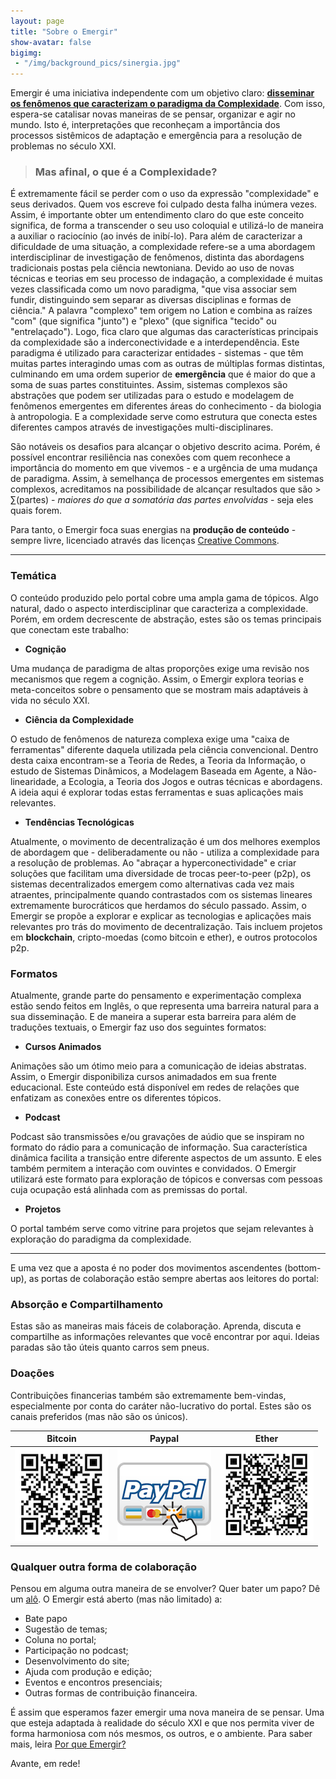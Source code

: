 ```yaml
---
layout: page
title: "Sobre o Emergir"
show-avatar: false
bigimg:
 - "/img/background_pics/sinergia.jpg"
---
```


Emergir é uma iniciativa independente com um objetivo claro: **[disseminar os fenômenos que caracterizam o paradigma da Complexidade](https://emergir.github.io/2017-10-16-Por-que-Emergir/)**. Com isso, espera-se catalisar novas maneiras de se pensar, organizar e agir no mundo. Isto é, interpretações que reconheçam a importância dos processos sistêmicos de adaptação e emergência para a resolução de problemas no século XXI.

> ### Mas afinal, o que é a Complexidade?
É extremamente fácil se perder com o uso da expressão "complexidade" e seus derivados. Quem vos escreve foi culpado desta falha inúmera vezes. Assim, é importante obter um entendimento claro do que este conceito significa, de forma a transcender o seu uso coloquial e utilizá-lo de maneira a auxiliar o raciocínio (ao invés de inibí-lo). Para além de caracterizar a dificuldade de uma situação, a complexidade refere-se a uma abordagem interdisciplinar de investigação de fenômenos, distinta das abordagens tradicionais postas pela ciência newtoniana. Devido ao uso de novas técnicas e teorias em seu processo de indagação, a complexidade é muitas vezes classificada como um novo paradigma, "que visa associar sem fundir, distinguindo sem separar as diversas disciplinas e formas de ciência." A palavra "complexo" tem origem no Lation e combina as raízes "com" (que significa "junto") e "plexo" (que significa "tecido" ou "entrelaçado"). Logo, fica claro que algumas das características principais da complexidade são a inderconectividade e a interdependência. Este paradigma é utilizado para caracterizar entidades - sistemas - que têm muitas partes interagindo umas com as outras de múltiplas formas distintas, culminando em uma ordem superior de **emergência** que é maior do que a soma de suas partes constituintes. Assim, sistemas complexos são abstrações que podem ser utilizadas para o estudo e modelagem de fenômenos emergentes em diferentes áreas do conhecimento - da biologia à antropologia. E a complexidade serve como estrutura que conecta estes diferentes campos através de investigações multi-disciplinares.

São notáveis os desafios para alcançar o objetivo descrito acima. Porém, é possível encontrar resiliência nas conexões com quem reconhece a importância do momento em que vivemos - e a urgência de uma mudança de paradigma. Assim, à semelhança de processos emergentes em sistemas complexos, acreditamos na possibilidade de alcançar resultados que são > ∑(partes) - *maiores do que a somatória das partes envolvidas* - seja eles quais forem.

Para tanto, o Emergir foca suas energias na **produção de conteúdo** - sempre livre, licenciado através das licenças [Creative Commons](https://br.creativecommons.org/).

---

### Temática

O conteúdo produzido pelo portal cobre uma ampla gama de tópicos. Algo natural, dado o aspecto interdisciplinar que caracteriza a complexidade. Porém, em ordem decrescente de abstração, estes são os temas principais que conectam este trabalho:  

- **Cognição**

Uma mudança de paradigma de altas proporções exige uma revisão nos mecanismos que regem a cognição. Assim, o Emergir explora teorias e meta-conceitos sobre o pensamento que se mostram mais adaptáveis à vida no século XXI.

- **Ciência da Complexidade**

O estudo de fenômenos de natureza complexa exige uma "caixa de ferramentas" diferente daquela utilizada pela ciência convencional. Dentro desta caixa encontram-se a Teoria de Redes, a Teoria da Informação, o estudo de Sistemas Dinâmicos, a Modelagem Baseada em Agente, a Não-linearidade, a Ecologia, a Teoria dos Jogos e outras técnicas e abordagens. A ideia aqui é explorar todas estas ferramentas e suas aplicações mais relevantes.

- **Tendências Tecnológicas**

Atualmente, o movimento de decentralização é um dos melhores exemplos de abordagem que - deliberadamente ou não - utiliza a complexidade para a resolução de problemas. Ao "abraçar a hyperconectividade" e criar soluções que facilitam uma diversidade de trocas peer-to-peer (p2p), os sistemas decentralizados emergem como alternativas cada vez mais atraentes, principalmente quando contrastados com os sistemas lineares extremamente burocráticos que herdamos do século passado. Assim, o Emergir se propõe a explorar e explicar as tecnologias e aplicações mais relevantes pro trás do movimento de decentralização. Tais incluem projetos em **blockchain**, cripto-moedas (como bitcoin e ether), e outros protocolos p2p.

### Formatos

Atualmente, grande parte do pensamento e experimentação complexa estão sendo feitos em Inglês, o que representa uma barreira natural para a sua disseminação. E de maneira a superar esta barreira para além de traduções textuais, o Emergir faz uso dos seguintes formatos:

- **Cursos Animados**

Animações são um ótimo meio para a comunicação de ideias abstratas. Assim, o Emergir disponibiliza cursos animadados em sua frente educacional. Este conteúdo está disponível em redes de relações que enfatizam as conexões entre os diferentes tópicos.

- **Podcast**

Podcast são transmissões e/ou gravações de aúdio que se inspiram no formato do rádio para a comunicação de informação. Sua característica dinâmica facilita a transição entre diferente aspectos de um assunto. E eles também permitem a interação com ouvintes e convidados. O Emergir utilizará este formato para exploração de tópicos e conversas com pessoas cuja ocupação está alinhada com as premissas do portal.

- **Projetos**

O portal também serve como vitrine para projetos que sejam relevantes à exploração do paradigma da complexidade. 

---

E uma vez que a aposta é no poder dos movimentos ascendentes (bottom-up), as portas de colaboração estão sempre abertas aos leitores do portal:

### Absorção e Compartilhamento 

Estas são as maneiras mais fáceis de colaboração. Aprenda, discuta e compartilhe as informações relevantes que você encontrar por aqui. Ideias paradas são tão úteis quanto carros sem pneus.

### Doações

Contribuições financerias também são extremamente bem-vindas, especialmente por conta do caráter não-lucrativo do portal. Estes são os canais preferidos (mas não são os únicos).

| Bitcoin | Paypal | Ether |
| :------: | :---: | :---: |
| ![Bitcoin](/img/emergir_bitcoin_small.png) | [![Paypal](/img/Paypal.png)](https://www.paypal.me/emergir/) | ![Ether](/img/emergir_ether_small.png) | 

### Qualquer outra forma de colaboração

Pensou em alguma outra maneira de se envolver? Quer bater um papo? Dê um <a href="mailto:emergir.co@gmail.com?subject=Oi do Emergir">alô</a>. O Emergir está aberto (mas não limitado) a:
  * Bate papo
  * Sugestão de temas;
  * Coluna no portal;
  * Participação no podcast;
  * Desenvolvimento do site;
  * Ajuda com produção e edição;
  * Eventos e encontros presenciais;
  * Outras formas de contribuição financeira.
  
É assim que esperamos fazer emergir uma nova maneira de se pensar. Uma que esteja adaptada à realidade do século XXI e que nos permita viver de forma harmoniosa com nós mesmos, os outros, e o ambiente. Para saber mais, leira [Por que Emergir?](https://emergir.github.io/2017-10-16-Por-que-Emergir/)

Avante, em rede!


